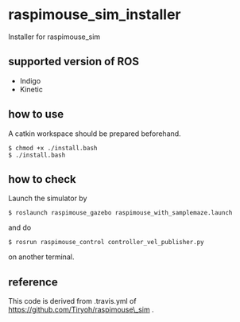 # raspimouse_sim_installer
Installer for raspimouse_sim

## supported version of ROS

* Indigo
* Kinetic

## how to use

A catkin workspace should be prepared beforehand.

```
$ chmod +x ./install.bash
$ ./install.bash
```

## how to check

Launch the simulator by
```
$ roslaunch raspimouse_gazebo raspimouse_with_samplemaze.launch 
```
and do
```
$ rosrun raspimouse_control controller_vel_publisher.py
```
on another terminal.

## reference

This code is derived from .travis.yml of https://github.com/Tiryoh/raspimouse\_sim .
